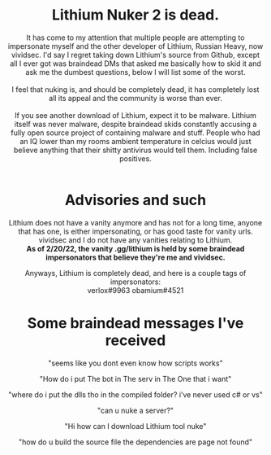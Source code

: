<div align="center">

# Lithium Nuker 2 is dead.
It has come to my attention that multiple people are attempting to impersonate myself and the other developer of Lithium, Russian Heavy, now vividsec. I'd say I regret taking down Lithium's source from Github, except all I ever got was braindead DMs that asked me basically how to skid it and ask me the dumbest questions, below I will list some of the worst.
<br><br>
I feel that nuking is, and should be completely dead, it has completely lost all its appeal and the community is worse than ever.
<br><br>
If you see another download of Lithium, expect it to be malware. Lithium itself was never malware, despite braindead skids constantly accusing a fully open source project of containing malware and stuff. People who had an IQ lower than my rooms ambient temperature in celcius would just believe anything that their shitty antivirus would tell them. Including false positives.
<br><br>
# Advisories and such
Lithium does not have a vanity anymore and has not for a long time, anyone that has one, is either impersonating, or has good taste for vanity urls. vividsec and I do not have any vanities relating to Lithium.
<br>
**As of 2/20/22, the vanity .gg/lithium is held by some braindead impersonators that believe they're me and vividsec.**

Anyways, Lithium is completely dead, and here is a couple tags of impersonators:
<br>
verlox#9963 obamium#4521

# Some braindead messages I've received
"seems like you dont even know how scripts works"

"How do i put The bot in The serv in The One that  i want"

"where do i put the dlls tho
in the compiled folder?
i’ve never used c# or vs"

"can u nuke a server?"

"Hi how can I download Lithium tool nuke"

"how do u build the source file
the dependencies are page not found"

</div>

